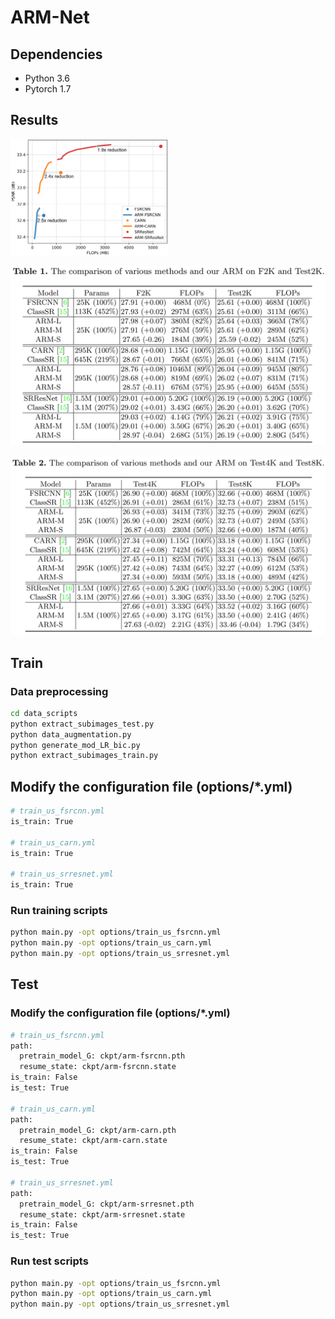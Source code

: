 # ARM-Net

## Dependencies

* Python 3.6
* Pytorch 1.7

## Results

<img src="img\compare.png" alt="compare" width="50%;" />

![tab1](img/tab1.png)

![tab2](img/tab2.png)

## Train

### Data preprocessing

```bash
cd data_scripts
python extract_subimages_test.py
python data_augmentation.py
python generate_mod_LR_bic.py
python extract_subimages_train.py
```

## Modify the configuration file (options/*.yml)

```bash
# train_us_fsrcnn.yml
is_train: True

# train_us_carn.yml
is_train: True

# train_us_srresnet.yml
is_train: True
```

### Run training scripts

```bash
python main.py -opt options/train_us_fsrcnn.yml
python main.py -opt options/train_us_carn.yml
python main.py -opt options/train_us_srresnet.yml
```

## Test

### Modify the configuration file (options/*.yml)

```bash
# train_us_fsrcnn.yml
path:
  pretrain_model_G: ckpt/arm-fsrcnn.pth
  resume_state: ckpt/arm-fsrcnn.state
is_train: False
is_test: True

# train_us_carn.yml
path:
  pretrain_model_G: ckpt/arm-carn.pth
  resume_state: ckpt/arm-carn.state
is_train: False
is_test: True

# train_us_srresnet.yml
path:
  pretrain_model_G: ckpt/arm-srresnet.pth
  resume_state: ckpt/arm-srresnet.state
is_train: False
is_test: True
```

### Run test scripts

```bash
python main.py -opt options/train_us_fsrcnn.yml
python main.py -opt options/train_us_carn.yml
python main.py -opt options/train_us_srresnet.yml
```

